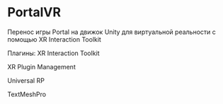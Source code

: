 # PortalVR
Перенос игры Portal на движок Unity для виртуальной реальности с помощью XR Interaction Toolkit

Плагины:
XR Interaction Toolkit 

XR Plugin Management 

Universal RP 

TextMeshPro 

